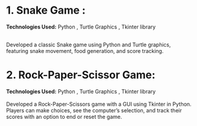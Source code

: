 <h1> 1.	Snake Game : </h1>
<b>Technologies Used:</b> Python , Turtle Graphics , Tkinter library
<br><br>
<p>Developed a classic Snake game using Python and Turtle graphics, featuring snake movement, food generation, and score tracking.</p>

<h1> 2.	Rock-Paper-Scissor Game:</h1>
<b>Technologies Used:</b> Python , Turtle Graphics , Tkinter library
<br><br>
Developed a Rock-Paper-Scissors game with a GUI using Tkinter in Python. Players can make choices, see the computer’s selection, and track their scores with an option to end or reset the game.
